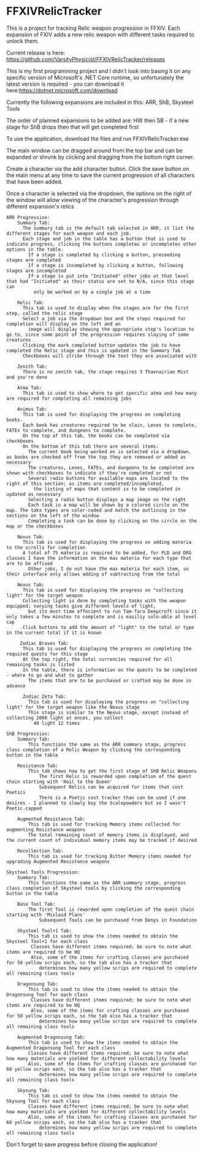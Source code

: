 # FFXIVRelicTracker
This is a project for tracking Relic weapon progression in FFXIV. Each expansion of FXIV adds a new relic weapon with different tasks required to unlock them.

Current release is here: https://github.com/VarsityPhysicist/FFXIVRelicTracker/releases

This is my first programming project and I didn't look into basing it on any specific version of Microsoft's .NET Core runtime, so unfortunately the latest version is required - you can download it here:https://dotnet.microsoft.com/download

Currently the following expansions are included in this: ARR, ShB, Skysteel Tools

The order of planned expansions to be added are: HW then SB - if a new stage for ShB drops then that will get completed first

To use the application, download the files and run FFXIVRelicTracker.exe
  
  The main window can be dragged around from the top bar and can be expanded or shrunk by clicking and dragging from the bottom right corner.
  
  Create a character via the add character button. Click the save button on the main menu at any time to save the current progression of all characters that have been added.
  
  Once a character is selected via the dropdown, the options on the right of the window will allow viewing of the character's progression through different expansion's relics
  
    ARR Progression:
        Summary Tab:
          The summary tab is the default tab selected in ARR, it list the different stages for each weapon and each job.
          Each stage and job in the table has a button that is used to indicate progress, clicking the buttons completes or incompletes other options in the table.
            If a stage is completed by clicking a button, preceeding stages are completed
            If a stage is incompleted by clicking a button, following stages are incompleted
            If a stage is put into "Initiated" other jobs at that level that had "Initiated" as their status are set to N/A, since this stage can 
              only be worked on by a single job at a time
    
        Relic Tab:
          This tab is used to display when the stages are for the first step, called the relic stage
          Select a job via the dropdown box and the steps required for completion will display on the left and an 
            image will display showing the appropriate step's location to go to, since some point of the progression requires slaying of some creatures
          Clicking the mark completed button updates the job to have completed the Relic stage and this is updated in the Summary Tab
          Checkboxes will strike through the text they are associated with
      
        Zenith Tab:
          There is no zenith tab, the stage requires 3 Thavnairian Mist and you're done
      
        Atma Tab:
          This tab is used to show where to get specific atma and how many are required for completing all remaining jobs
    
        Animus Tab:
          This tab is used for displaying the progress on completing books.
          Each book has creatures required to be slain, Leves to complete, FATEs to complete, and dungeons to complete.
          On the top of this tab, the books can be completed via checkboxes
          On the bottom of this tab there are several items:
            The current book being worked on is selected via a dropdown, as books are checked off from the top they are removed or added as necessary
            The creatures, Leves, FATEs, and dungeons to be completed are shown with checkboxes to indicate if they're completed or not
            Several radio buttons for available maps are located to the right of this section; as items are completed/incompleted, 
              the listing of maps that content is to be completed in updated as necessary
            Selecting a radio button displays a map image on the right
            Each task in a map will be shown by a colored circle on the map. The taks types are color-coded and match the outlining in the sections on the left of the window
            Completing a task can be done by clicking on the circle on the map or the checkboxes
        
        Novus Tab:
          This tab is used for displaying the progress on adding materia to the scrolls for completion
          A total of 75 materia is required to be added, for PLD and DRG classes I have the information on the max materia for each type that are to be affixed
            Other jobs, I do not have the max materia for each item, so their interface only allows adding of subtracting from the total
    
        Nexus Tab:
          This tab is used for displaying the progress on "collecting light" for the target weapon
          Collecting light is done by completing tasks with the weapon equipped; varying tasks give different levels of light, 
            but its most time effecient to run Tam-Tara Deepcroft since it only takes a few minutes to complete and is easiliy solo-able at level cap
          Click buttons to add the amount of "light" to the total or type in the current total if it is known
     
         Zodiac Braves Tab:
          This tab is used for displaying the progress on completing the required quests for this stage
          At the top right, the total currencies required for all remaining tasks is listed
          In the table, there is information on the quests to be completed - where to go and what to gather
            The items that are to be purchased or crafted may be done in advance
      
          Zodiac Zeta Tab:
            This tab is used for displaying the progress on "collecting light" for the target weapon like the Nexus stage
            This stage is similar to the Nexus stage, except instead of collecting 2000 light at onces, you collect
              40 light 12 times

    ShB Progression:
        Summary Tab:
            This functions the same as the ARR summary stage, progress class completion of a Relic Weapon by clicking the corresponding button in the table
        
        Resistance Tab:
            This tab shows how to get the first stage of ShB Relic Weapons
                The first Relic is rewarded upon completion of the quest chain starting with 'Hail to the Queen'
                Subsequent Relics can be acquired for items that cost Poetics
                There is a Poetic cost tracker than can be used if one desires - I planned to slowly buy the Scalepowders but so I wasn't Poetic-capped

        Augmented Resistance Tab:
            This tab is used for tracking Memory items collected for augmenting Resistance weapons
            The total remaining count of memory items is displayed, and the current count of individual memory items may be tracked if desired

        Recollection Tab:
            This tab is used for tracking Bitter Memory items needed for upgrading Augmented Resistance weapons

    Skysteel Tools Progression:
        Summary Tab:
            This functions the same as the ARR summary stage, progress class completion of Skysteel tools by clicking the corresponding button in the table

        Base Tool Tab:
            The first Tool is rewarded upon completion of the quest chain starting with 'Mislaid Plans'
                Subsequent Tools can be purchased from Denys in Foundation

        Skysteel Tool+1 Tab:
            This tab is used to show the items needed to obtain the Skysteel Tool+1 for each class
             Classes have different items required; be sure to note what items are required to be HQ
             Also, some of the items for crafting classes are purchased for 50 yellow scrips each, so the tab also has a tracker that 
                determines how many yellow scrips are required to complete all remaining class tools
                        
        Dragonsung Tab:
            This tab is used to show the items needed to obtain the Dragonsung Tool for each class
             Classes have different items required; be sure to note what items are required to be HQ
             Also, some of the items for crafting classes are purchased for 50 yellow scrips each, so the tab also has a tracker that 
                determines how many yellow scrips are required to complete all remaining class tools
        
        Augmented Dragonsung Tab:
            This tab is used to show the items needed to obtain the Augmented Dragonsung Tool for each class
            Classes have different items required; be sure to note what how many materials are yielded for different collectability levels
            Also, some of the items for crafting classes are purchased for 60 yellow scrips each, so the tab also has a tracker that 
                determines how many yellow scrips are required to complete all remaining class tools

        Skysung Tab:
            This tab is used to show the items needed to obtain the Skysung Tool for each class
            Classes have different items required; be sure to note what how many materials are yielded for different collectability levels
            Also, some of the items for crafting classes are purchased for 60 yellow scrips each, so the tab also has a tracker that 
                determines how many yellow scrips are required to complete all remaining class tools
    
          
Don't forget to save progress before closing the application!
